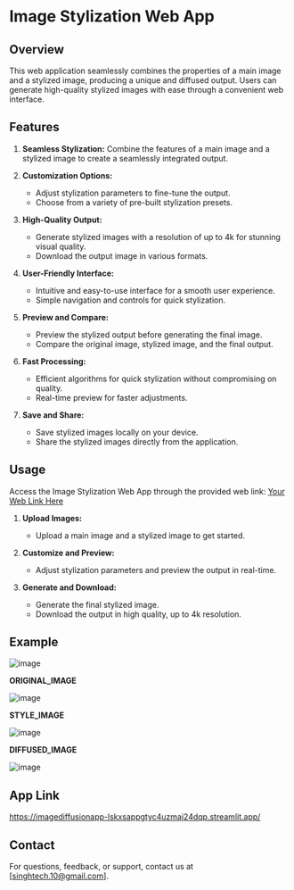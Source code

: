 # Image Stylization Web App

## Overview

This web application seamlessly combines the properties of a main image and a stylized image, producing a unique and diffused output. Users can generate high-quality stylized images with ease through a convenient web interface.

## Features

1. **Seamless Stylization:** Combine the features of a main image and a stylized image to create a seamlessly integrated output.

2. **Customization Options:**
   - Adjust stylization parameters to fine-tune the output.
   - Choose from a variety of pre-built stylization presets.

3. **High-Quality Output:**
   - Generate stylized images with a resolution of up to 4k for stunning visual quality.
   - Download the output image in various formats.

4. **User-Friendly Interface:**
   - Intuitive and easy-to-use interface for a smooth user experience.
   - Simple navigation and controls for quick stylization.

5. **Preview and Compare:**
   - Preview the stylized output before generating the final image.
   - Compare the original image, stylized image, and the final output.

6. **Fast Processing:**
   - Efficient algorithms for quick stylization without compromising on quality.
   - Real-time preview for faster adjustments.

7. **Save and Share:**
   - Save stylized images locally on your device.
   - Share the stylized images directly from the application.

## Usage

Access the Image Stylization Web App through the provided web link: [Your Web Link Here](#)

1. **Upload Images:**
   - Upload a main image and a stylized image to get started.

2. **Customize and Preview:**
   - Adjust stylization parameters and preview the output in real-time.

3. **Generate and Download:**
   - Generate the final stylized image.
   - Download the output in high quality, up to 4k resolution.

## Example

![image](https://github.com/shalusingh-tech/Image_Diffusion_App/assets/68162265/98514fb2-b4ba-4b66-8551-a433f37f1f5a)

**ORIGINAL_IMAGE**

![image](https://github.com/shalusingh-tech/Image_Diffusion_App/assets/68162265/7a6638fc-d8b8-46fd-b8de-bc44b7ce975d)

**STYLE_IMAGE**

![image](https://github.com/shalusingh-tech/Image_Diffusion_App/assets/68162265/a78c4020-9409-4fac-9f93-08fe2e4c24f3)

**DIFFUSED_IMAGE**

![image](https://github.com/shalusingh-tech/Image_Diffusion_App/assets/68162265/fa8ce2b4-fe38-4bda-b589-4e7d11c1d230)


## App Link
https://imagediffusionapp-lskxsappgtyc4uzmaj24dqp.streamlit.app/

## Contact

For questions, feedback, or support, contact us at [singhtech.10@gmail.com].

